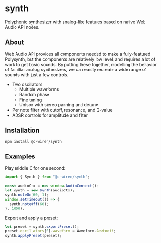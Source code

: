 # synth

Polyphonic synthesizer with analog-like features based on native Web Audio API nodes.

## About

Web Audio API provides all components needed to make a fully-featured Polysynth, but the components are relatively low level, and requires a lot of work to get basic sounds. By putting these together, modelling the behavior of familiar analog synthesizers, we can easily recreate a wide range of sounds with just a few controls.

- Two oscillators
  - Multiple waveforms
  - Random phase
  - Fine tuning
  - Unison with stereo panning and detune
- Per note filter with cutoff, resonance, and Q-value
- ADSR controls for amplitude and filter

## Installation

```
npm install @c-wiren/synth
```

## Examples

Play middle C for one second:

```typescript
import { Synth } from "@c-wiren/synth";

const audioCtx = new window.AudioContext();
let synth = new Synth(audioCtx);
synth.noteOn(60, 1);
window.setTimeout(() => {
  synth.noteOff(60);
}, 1000);
```

Export and apply a preset:

```typescript
let preset = synth.exportPreset();
preset.oscillators[0].waveform = Waveform.Sawtooth;
synth.applyPreset(preset);
```
